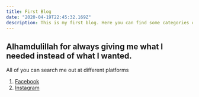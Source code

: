 ```yaml
---
title: First Blog
date: "2020-04-19T22:45:32.169Z"
description: This is my first blog. Here you can find some categories of blogs like Islamic Theories, Social Activities and Regular Activities etc.
---
```


## Alhamdulillah for always giving me what I needed instead of what I wanted.

All of you can search me out at different platforms
1. [Facebook](https://www.facebook.com/hafizj1125)
2. [Instagram](https://www.instagram.com/chachuj1125/)

